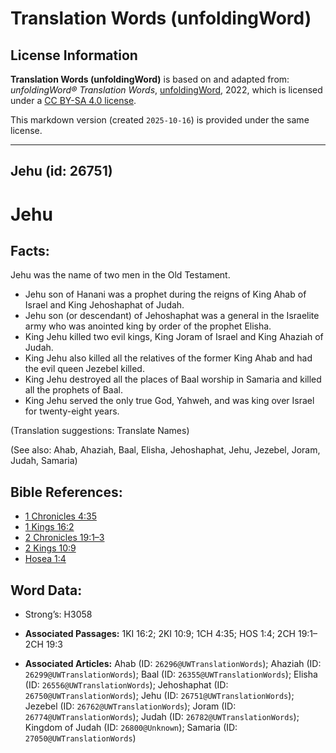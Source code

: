 # Translation Words (unfoldingWord)

## License Information

**Translation Words (unfoldingWord)** is based on and adapted from: _unfoldingWord® Translation Words_, [unfoldingWord](https://unfoldingword.org/utw), 2022, which is licensed under a [CC BY-SA 4.0 license](https://creativecommons.org/licenses/by-sa/4.0/legalcode.en).

This markdown version (created `2025-10-16`) is provided under the same license.



--------------------------------

## Jehu (id: 26751)

Jehu
====

Facts:
------

Jehu was the name of two men in the Old Testament.

* Jehu son of Hanani was a prophet during the reigns of King Ahab of Israel and King Jehoshaphat of Judah.
* Jehu son (or descendant) of Jehoshaphat was a general in the Israelite army who was anointed king by order of the prophet Elisha.
* King Jehu killed two evil kings, King Joram of Israel and King Ahaziah of Judah.
* King Jehu also killed all the relatives of the former King Ahab and had the evil queen Jezebel killed.
* King Jehu destroyed all the places of Baal worship in Samaria and killed all the prophets of Baal.
* King Jehu served the only true God, Yahweh, and was king over Israel for twenty\-eight years.

(Translation suggestions: Translate Names)

(See also: Ahab, Ahaziah, Baal, Elisha, Jehoshaphat, Jehu, Jezebel, Joram, Judah, Samaria)

Bible References:
-----------------

* [1 Chronicles 4:35](https://ref.ly/1Chr4:35)
* [1 Kings 16:2](https://ref.ly/1Kgs16:2)
* [2 Chronicles 19:1–3](https://ref.ly/2Chr19:1-2Chr19:3)
* [2 Kings 10:9](https://ref.ly/2Kgs10:9)
* [Hosea 1:4](https://ref.ly/Hos1:4)

Word Data:
----------

* Strong’s: H3058

* **Associated Passages:** 1KI 16:2; 2KI 10:9; 1CH 4:35; HOS 1:4; 2CH 19:1–2CH 19:3
* **Associated Articles:** Ahab (ID: `26296@UWTranslationWords`); Ahaziah (ID: `26299@UWTranslationWords`); Baal (ID: `26355@UWTranslationWords`); Elisha (ID: `26556@UWTranslationWords`); Jehoshaphat (ID: `26750@UWTranslationWords`); Jehu (ID: `26751@UWTranslationWords`); Jezebel (ID: `26762@UWTranslationWords`); Joram (ID: `26774@UWTranslationWords`); Judah (ID: `26782@UWTranslationWords`); Kingdom of Judah (ID: `26800@Unknown`); Samaria (ID: `27050@UWTranslationWords`)

